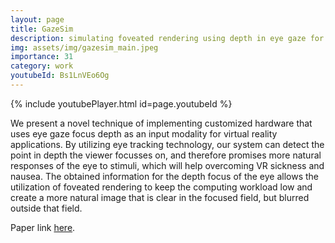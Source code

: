```yaml
---
layout: page
title: GazeSim
description: simulating foveated rendering using depth in eye gaze for VR
img: assets/img/gazesim_main.jpeg
importance: 31
category: work
youtubeId: Bs1LnVEo6Og
---
```


{% include youtubePlayer.html id=page.youtubeId %}

We present a novel technique of implementing customized hardware that uses eye gaze focus depth as an input modality for virtual reality applications. By utilizing eye tracking technology, our system can detect the point in depth the viewer focusses on, and therefore promises more natural responses of the eye to stimuli, which will help overcoming VR sickness and nausea. The obtained information for the depth focus of the eye allows the utilization of foveated rendering to keep the computing workload low and create a more natural image that is clear in the focused field, but blurred outside that field. 

Paper link <a href='https://yunsuenpai.com/assets/pdf/gazesim.pdf'>here</a>.